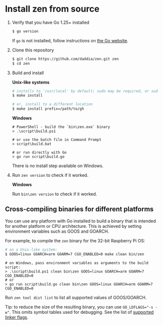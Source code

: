 # Install zen from source

1. Verify that you have Go 1.25+ installed

   ```sh
   $ go version
   ```

   If `go` is not installed, follow instructions on [the Go website](https://golang.org/doc/install).

2. Clone this repository

   ```sh
   $ git clone https://github.com/daddia/zen.git zen
   $ cd zen
   ```

3. Build and install

   **Unix-like systems**

   ```sh
   # installs to '/usr/local' by default; sudo may be required, or sudo -E for configured go environments
   $ make install

   # or, install to a different location
   $ make install prefix=/path/to/gh
   ```

   **Windows**

   ```pwsh
   # PowerShell - build the `bin\zen.exe` binary
   > .\script\build.ps1
   
   # or use the batch file in Command Prompt
   > script\build.bat
   
   # or run directly with Go
   > go run script\build.go
   ```

   There is no install step available on Windows.

4. Run `zen version` to check if it worked.

   **Windows**

   Run `bin\zen version` to check if it worked.

## Cross-compiling binaries for different platforms

You can use any platform with Go installed to build a binary that is intended for another platform or CPU architecture. This is achieved by setting environment variables such as GOOS and GOARCH.

For example, to compile the `zen` binary for the 32-bit Raspberry Pi OS:

```sh
# on a Unix-like system:
$ GOOS=linux GOARCH=arm GOARM=7 CGO_ENABLED=0 make clean bin/zen
```

```pwsh
# on Windows, pass environment variables as arguments to the build script:
> .\script\build.ps1 clean bin\zen GOOS=linux GOARCH=arm GOARM=7 CGO_ENABLED=0
# or
> go run script\build.go clean bin\zen GOOS=linux GOARCH=arm GOARM=7 CGO_ENABLED=0
```

Run `zen tool dist list` to list all supported values of GOOS/GOARCH.

Tip: to reduce the size of the resulting binary, you can use `GO_LDFLAGS="-s -w"`. This omits symbol tables used for debugging. See the list of [supported linker flags](https://golang.org/cmd/link/).
